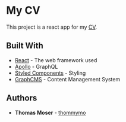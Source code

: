 # My CV

This project is a react app for my [CV](https://www.thomasmoser.ch). 

## Built With

* [React](https://facebook.github.io/react/) - The web framework used
* [Apollo](https://apollodata.com) - GraphQL
* [Styled Components](https://styled-components.com) - Styling
* [GraphCMS](https://graphcms.com) - Content Management System

## Authors

* **Thomas Moser** - [thommymo](https://github.com/thommymo)
